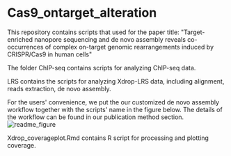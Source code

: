 # Cas9_ontarget_alteration
This repository contains scripts that used for the paper title: "Target-enriched nanopore sequencing and de novo assembly reveals co-occurrences of complex on-target genomic rearrangements induced by CRISPR/Cas9 in human cells"

The folder ChIP-seq contains scripts for analyzing ChIP-seq data. 

LRS contains the scripts for analyzing Xdrop-LRS data, including alignment, reads extraction, de novo assembly.

For the users' convenience, we put the our customized de novo assembly workflow together with the scripts' name in the figure below. The details of the workflow can be found in our publication method section.
![readme_figure](https://user-images.githubusercontent.com/34516540/184148583-701a1bfa-0eaa-4a2c-ab2f-3b8c3f8386ef.png)


Xdrop_coverageplot.Rmd contains R script for processing and plotting coverage.

